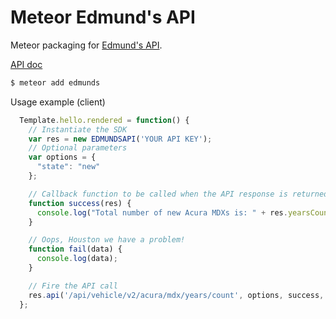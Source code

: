 Meteor Edmund's API
==========

Meteor packaging for [Edmund's API](https://github.com/EdmundsAPI/sdk-javascript).

[API doc](http://developer.edmunds.com/)

``` sh
$ meteor add edmunds
```

Usage example (client)
```javascript
  Template.hello.rendered = function() {
    // Instantiate the SDK
    var res = new EDMUNDSAPI('YOUR API KEY');
    // Optional parameters
    var options = {
      "state": "new"
    };

    // Callback function to be called when the API response is returned
    function success(res) {
      console.log("Total number of new Acura MDXs is: " + res.yearsCount);
    }

    // Oops, Houston we have a problem!
    function fail(data) {
      console.log(data);
    }

    // Fire the API call
    res.api('/api/vehicle/v2/acura/mdx/years/count', options, success, fail);
  };
```